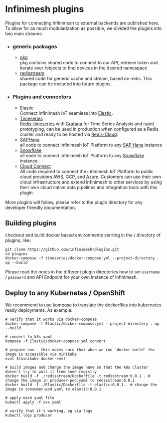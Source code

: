 # Infinimesh plugins
Plugins for connecting Infinimesh to external backends are published here. To allow for as much modularization as possible, we divided the plugins into two main streams:
* ### generic packages
   * [pkg](pkg)  
   pkg contains shared code to connect to our API, retrieve token and iterate over /objects to find devices in the desired namespace  
   * [redisstream](redistream)  
   shared code for generic cache and stream, based on redis. This package can be included into future plugins.
   
* ### Plugins and connectors
   * [Elastic](Elastic)  
   Connect Infinimesh IoT seamless into [Elastic](https://elastic.co).
   * [Timeseries](timeseries)  
   [Redis-timeseries](https://oss.redislabs.com/redistimeseries/) with [Grafana](https://grafana.com/) for Time Series Analysis and rapid prototyping, can be used in production when configured as a Redis cluster and ready to be hosted via [Redis-Cloud](https://redislabs.com/redis-enterprise-cloud/overview/). 
   * [SAPHana](SAPHana)  
   all code to connect infinimesh IoT Platform to any [SAP Hana](https://www.sap.com/products/hana.html) instance
   * [Snowflake](Snowflake)  
   all code to connect infinimesh IoT Platform to any [Snowflake](https://www.snowflake.com/) instance.  
   * [Cloud Connect](CloudConnect)  
   All code required to connect the infinimesh IoT Platform to public cloud providers AWS, GCP, and Azure. Customers can use their own cloud infrastructure and extend infinimesh to other services by using their own cloud native data pipelines and integration tools with this plugin.
  
More plugins will follow, please refer to the plugin directory for any developer friendly documentation.
  
## Building plugins
checkout and build docker based environments starting in the / directory of plugins, like:  
```
git clone https://github.com/infinimesh/plugins.git  
cd plugins  
docker-compose -f timeseries/docker-compose.yml --project-directory . up --build
```
Please read the notes in the different plugin directories how to set ```username``` / ```password``` and API Endpoint for your own instance of Infinimesh.  

## Deploy to any Kubernetes / OpenShift  
We recommend to use [kompose](https://kompose.io/) to translate the dockerfiles into kubernetes ready deployments. As example:  
```
# verify that it works via docker-compose  
docker-compose -f Elastic/docker-compose.yml --project-directory . up --build  
  
# convert to k8s yaml  
kompose -f Elastic/docker-compose.yml convert  
  
# prepare env - this makes sure that when we run `docker build` the image is accessible via minikube  
eval $(minikube docker-env)  
  
# build images and change the image name so that the k8s cluster doesn't try to pull it from some registry  
docker build -f ./redisstream/Dockerfile -t redisstream:0.0.1 . # change the image in producer-pod.yaml to redisstream:0.0.1  
docker build -f ./Elastic/Dockerfile -t elastic:0.0.1 . # change the image in consumer-pod.yaml to elastic:0.0.1  
  
# apply each yaml file
kubectl apply -f xxx.yaml  
  
# verify that it's working, eg via logs  
kubectl logs producer  

```

